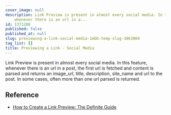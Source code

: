 ```yaml
---
cover_image: null
description: Link Preview is present in almost every social media. In this feature,
    whenever there is an url in a...
id: 1371288
published: false
published_at: null
slug: previewing-a-link-social-media-1mbb-temp-slug-3863869
tag_list: []
title: Previewing a Link - Social Media
---
```

Link Preview is present in almost every social media. In this feature, whenever there is an url in a post, the first url is fetched and content is parsed and returns an image_url, title, description, site_name and url to the post. In some cases, often more than one url parsed is returned.

## Reference

- [How to Create a Link Preview: The Definite Guide](https://andrejgajdos.com/how-to-create-a-link-preview/)
